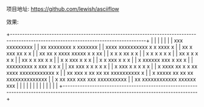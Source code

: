 项目地址: https://github.com/lewish/asciiflow   

效果:   

+-------------------------------------------------------------------------------------------------------------------------------------+
|                                                                                                                                     |
|                                                                                                                                     |
|                                                                                                                                     |
|                                                                                                xxx                xxxxxxxxx         |
|                  xx                                                                     xxxxxxxx           x  xxxxxxx               |
|                 xxxx                   xxxxxxxxxx x                              x   xxxx                         x                 |
|                xx  x                 xxx                         xx                     x                         x                 |
|               xx   xx               x                         xxxx xxxxx x              x                         xx                |
|               x     x               x                        xx                         x                          x                |
|              x      x               x                       x                          x                           x                |
|             xx       x              x                      x                           x                           x                |
|            xx        x              x                     xx                           x                           x                |
|            x          x              xxx                  x                            x                           x                |
|           x           x                 xxx               x                            x                           x                |
|          x       xxxxxx                    xxx            x                           xx                           x                |
|        xxxxxxxxx      x                      xxx          x                           x                            x                |
|       xx  xxx          x                       x          x                           x                            x                |
|      x       xxx       x                       x          x                           x                            x                |
|     x          xxxx    xx                      x          x              xx        xxxx  xxxxxxxxxxxx              x                |
|    xx             xxx   x                      xx         xx            xx     xxxxxxxxxx                          x                |
|    x                xxxxx                      xx          xx          xx                                        xxxxxxxxxxxxxx     |
|    x                             xx          xxx             xxx     xxx                                  xxxxxxxxxx                |
| xx                               xxxxxxxxxxxx                  xxxxxx                                    xxx                        |
|                                                                                                                                     |
|                                                                                                                                     |
|                                                                                                                                     |
|                                                                                                                                     |
|                                                                                                                                     |
|                                                                                                                                     |
+-------------------------------------------------------------------------------------------------------------------------------------+